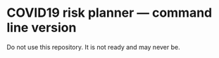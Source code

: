 # COVID19 risk planner — command line version

Do not use this repository. It is not ready and may never be.
